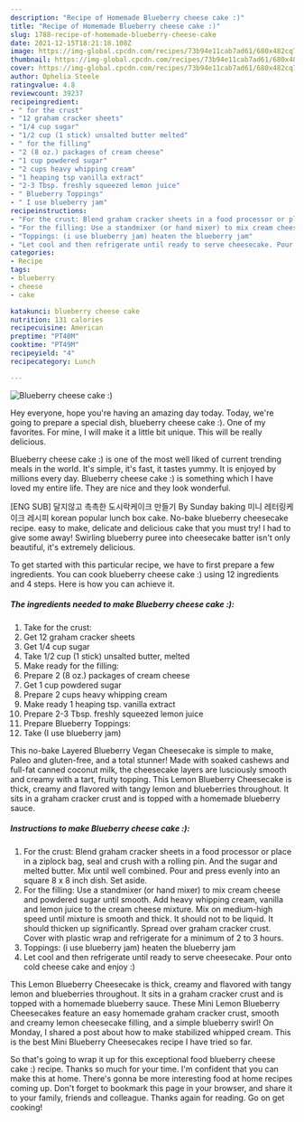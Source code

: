 ```yaml
---
description: "Recipe of Homemade Blueberry cheese cake :)"
title: "Recipe of Homemade Blueberry cheese cake :)"
slug: 1788-recipe-of-homemade-blueberry-cheese-cake
date: 2021-12-15T18:21:18.108Z
image: https://img-global.cpcdn.com/recipes/73b94e11cab7ad61/680x482cq70/blueberry-cheese-cake-recipe-main-photo.jpg
thumbnail: https://img-global.cpcdn.com/recipes/73b94e11cab7ad61/680x482cq70/blueberry-cheese-cake-recipe-main-photo.jpg
cover: https://img-global.cpcdn.com/recipes/73b94e11cab7ad61/680x482cq70/blueberry-cheese-cake-recipe-main-photo.jpg
author: Ophelia Steele
ratingvalue: 4.8
reviewcount: 39237
recipeingredient:
- " for the crust"
- "12 graham cracker sheets"
- "1/4 cup sugar"
- "1/2 cup (1 stick) unsalted butter melted"
- " for the filling"
- "2 (8 oz.) packages of cream cheese"
- "1 cup powdered sugar"
- "2 cups heavy whipping cream"
- "1 heaping tsp vanilla extract"
- "2-3 Tbsp. freshly squeezed lemon juice"
- " Blueberry Toppings"
- " I use blueberry jam"
recipeinstructions:
- "For the crust: Blend graham cracker sheets in a food processor or place in a ziplock bag, seal and crush with a rolling pin. And the sugar and melted butter. Mix until well combined. Pour and press evenly into an square 8 x 8 inch dish. Set aside."
- "For the filling: Use a standmixer (or hand mixer) to mix cream cheese and powdered sugar until smooth. Add heavy whipping cream, vanilla and lemon juice to the cream cheese mixture. Mix on medium-high speed until mixture is smooth and thick. It should not to be liquid. It should thicken up significantly. Spread over graham cracker crust. Cover with plastic wrap and refrigerate for a minimum of 2 to 3 hours."
- "Toppings: (i use blueberry jam) heaten the blueberry jam"
- "Let cool and then refrigerate until ready to serve cheesecake. Pour onto cold cheese cake and enjoy :)"
categories:
- Recipe
tags:
- blueberry
- cheese
- cake

katakunci: blueberry cheese cake 
nutrition: 131 calories
recipecuisine: American
preptime: "PT40M"
cooktime: "PT49M"
recipeyield: "4"
recipecategory: Lunch

---
```



![Blueberry cheese cake :)](https://img-global.cpcdn.com/recipes/73b94e11cab7ad61/680x482cq70/blueberry-cheese-cake-recipe-main-photo.jpg)

Hey everyone, hope you're having an amazing day today. Today, we're going to prepare a special dish, blueberry cheese cake :). One of my favorites. For mine, I will make it a little bit unique. This will be really delicious.

Blueberry cheese cake :) is one of the most well liked of current trending meals in the world. It's simple, it's fast, it tastes yummy. It is enjoyed by millions every day. Blueberry cheese cake :) is something which I have loved my entire life. They are nice and they look wonderful.

[ENG SUB] 달지않고 촉촉한 도시락케이크 만들기 By Sunday baking 미니 레터링케이크 레시피 korean popular lunch box cake. No-bake blueberry cheesecake recipe. easy to make, delicate and delicious cake that you must try! I had to give some away! Swirling blueberry puree into cheesecake batter isn't only beautiful, it's extremely delicious.


To get started with this particular recipe, we have to first prepare a few ingredients. You can cook blueberry cheese cake :) using 12 ingredients and 4 steps. Here is how you can achieve it.

<!--inarticleads1-->

##### The ingredients needed to make Blueberry cheese cake :):

1. Take  for the crust:
1. Get 12 graham cracker sheets
1. Get 1/4 cup sugar
1. Take 1/2 cup (1 stick) unsalted butter, melted
1. Make ready  for the filling:
1. Prepare 2 (8 oz.) packages of cream cheese
1. Get 1 cup powdered sugar
1. Prepare 2 cups heavy whipping cream
1. Make ready 1 heaping tsp. vanilla extract
1. Prepare 2-3 Tbsp. freshly squeezed lemon juice
1. Prepare  Blueberry Toppings:
1. Take  (I use blueberry jam)


This no-bake Layered Blueberry Vegan Cheesecake is simple to make, Paleo and gluten-free, and a total stunner! Made with soaked cashews and full-fat canned coconut milk, the cheesecake layers are lusciously smooth and creamy with a tart, fruity topping. This Lemon Blueberry Cheesecake is thick, creamy and flavored with tangy lemon and blueberries throughout. It sits in a graham cracker crust and is topped with a homemade blueberry sauce. 

<!--inarticleads2-->

##### Instructions to make Blueberry cheese cake :):

1. For the crust: Blend graham cracker sheets in a food processor or place in a ziplock bag, seal and crush with a rolling pin. And the sugar and melted butter. Mix until well combined. Pour and press evenly into an square 8 x 8 inch dish. Set aside.
1. For the filling: Use a standmixer (or hand mixer) to mix cream cheese and powdered sugar until smooth. Add heavy whipping cream, vanilla and lemon juice to the cream cheese mixture. Mix on medium-high speed until mixture is smooth and thick. It should not to be liquid. It should thicken up significantly. Spread over graham cracker crust. Cover with plastic wrap and refrigerate for a minimum of 2 to 3 hours.
1. Toppings: (i use blueberry jam) heaten the blueberry jam
1. Let cool and then refrigerate until ready to serve cheesecake. Pour onto cold cheese cake and enjoy :)


This Lemon Blueberry Cheesecake is thick, creamy and flavored with tangy lemon and blueberries throughout. It sits in a graham cracker crust and is topped with a homemade blueberry sauce. These Mini Lemon Blueberry Cheesecakes feature an easy homemade graham cracker crust, smooth and creamy lemon cheesecake filling, and a simple blueberry swirl! On Monday, I shared a post about how to make stabilized whipped cream. This is the best Mini Blueberry Cheesecakes recipe I have tried so far. 

So that's going to wrap it up for this exceptional food blueberry cheese cake :) recipe. Thanks so much for your time. I'm confident that you can make this at home. There's gonna be more interesting food at home recipes coming up. Don't forget to bookmark this page in your browser, and share it to your family, friends and colleague. Thanks again for reading. Go on get cooking!
